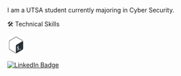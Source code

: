 I am a UTSA student currently majoring in Cyber Security.

:hammer_and_wrench: Technical Skills
<div>
  <img src="https://github.com/devicons/devicon/blob/master/icons/bash/bash-plain.svg" title="Bash" alt="bash" width="40" height="40"/>&nbsp;
</div>
<p> </p>
<div id="badges">
  <a href="https://www.linkedin.com/in/john-yanez27/">
    <img src="https://img.shields.io/badge/LinkedIn-blue?style=for-the-badge&logo=linkedin&logoColor=white" alt="LinkedIn Badge"/>
</div>
